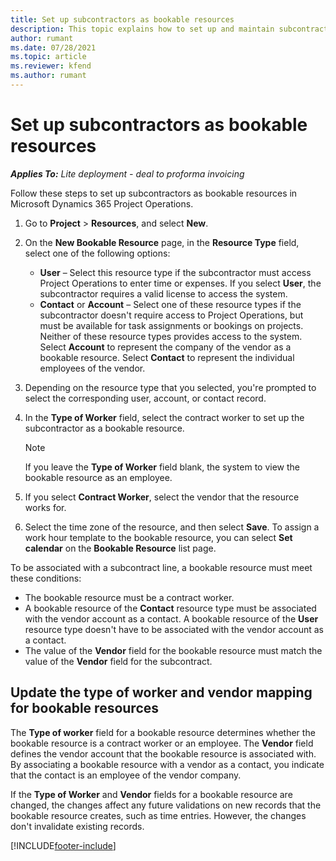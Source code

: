 ```yaml
---
title: Set up subcontractors as bookable resources
description: This topic explains how to set up and maintain subcontractor resources that are created from users and contacts in the system, so that they can be associated with subcontracts in Microsoft Dynamics 365 Project Operations.
author: rumant
ms.date: 07/28/2021
ms.topic: article
ms.reviewer: kfend 
ms.author: rumant
---
```


# Set up subcontractors as bookable resources

_**Applies To:** Lite deployment - deal to proforma invoicing_

Follow these steps to set up subcontractors as bookable resources in Microsoft Dynamics 365 Project Operations.

1. Go to **Project** \> **Resources**, and select **New**.
2. On the **New Bookable Resource** page, in the **Resource Type** field, select one of the following options:

    - **User** – Select this resource type if the subcontractor must access Project Operations to enter time or expenses. If you select **User**, the subcontractor requires a valid license to access the system.
    - **Contact** or **Account** – Select one of these resource types if the subcontractor doesn't require access to Project Operations, but must be available for task assignments or bookings on projects. Neither of these resource types provides access to the system. Select **Account** to represent the company of the vendor as a bookable resource. Select **Contact** to represent the individual employees of the vendor.

3. Depending on the resource type that you selected, you're prompted to select the corresponding user, account, or contact record.
4. In the **Type of Worker** field, select the contract worker to set up the subcontractor as a bookable resource.

    > [!NOTE]
    > If you leave the **Type of Worker** field blank, the system to view the bookable resource as an employee.

5. If you select **Contract Worker**, select the vendor that the resource works for.
6. Select the time zone of the resource, and then select **Save**. To assign a work hour template to the bookable resource, you can select **Set calendar** on the **Bookable Resource** list page.

To be associated with a subcontract line, a bookable resource must meet these conditions:

- The bookable resource must be a contract worker.
- A bookable resource of the **Contact** resource type must be associated with the vendor account as a contact. A bookable resource of the **User** resource type doesn't have to be associated with the vendor account as a contact.
- The value of the **Vendor** field for the bookable resource must match the value of the **Vendor** field for the subcontract.

## Update the type of worker and vendor mapping for bookable resources

The **Type of worker** field for a bookable resource determines whether the bookable resource is a contract worker or an employee. The **Vendor** field defines the vendor account that the bookable resource is associated with. By associating a bookable resource with a vendor as a contact, you indicate that the contact is an employee of the vendor company.

If the **Type of Worker** and **Vendor** fields for a bookable resource are changed, the changes affect any future validations on new records that the bookable resource creates, such as time entries. However, the changes don't invalidate existing records.

[!INCLUDE[footer-include](../../includes/footer-banner.md)]
